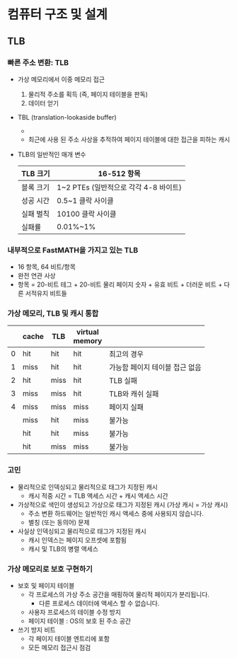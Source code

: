 # 컴퓨터 구조 및 설계

## TLB

### 빠른 주소 변환: TLB

- 가상 메모리에서 이중 메모리 접근

  1. 물리적 주소를 획득 (즉, 페이지 테이블을 판독)
  2. 데이터 얻기

- TBL (translation-lookaside buffer)

  - 
  - 최근에 사용 된 주소 사상을 추적하여 페이지 테이블에 대한 접근을 피하는 캐시

- TLB의 일반적인 매개 변수

  | TLB 크기  | 16-512 항목                           |
  | --------- | ------------------------------------- |
  | 블록 크기 | 1~2 PTEs (일반적으로 각각 4-8 바이트) |
  | 성공 시간 | 0.5~1 클락 사이클                     |
  | 실패 벌칙 | 10100 클락 사이클                     |
  | 실패률    | 0.01%~1%                              |

  

### 내부적으로 FastMATH을 가지고 있는 TLB

- 16 항목, 64 비트/항목
- 완전 연관 사상
- 항목 = 20-비트 테그 + 20-비트 물리 페이지 숫자 + 유효 비트 + 더러운 비트 + 다른 서적유지 비트들



### 가상 메모리, TLB 및 캐시 통합

|      | cache | TLB  | virtual<br/>memory |                                |
| ---- | ----- | ---- | ------------------ | ------------------------------ |
| 0    | hit   | hit  | hit                | 최고의 경우                    |
| 1    | miss  | hit  | hit                | 가능함 페이지 테이블 접근 없음 |
| 2    | hit   | miss | hit                | TLB 실패                       |
| 3    | miss  | miss | hit                | TLB와 캐쉬 실패                |
| 4    | miss  | miss | miss               | 페이지 실패                    |
|      | miss  | hit  | miss               | 불가능                         |
|      | hit   | hit  | miss               | 불가능                         |
|      | hit   | miss | miss               | 불가능                         |



### 고민

- 물리적으로 인덱싱되고 물리적으로 태그가 지정된 캐시
  - 캐시 적중 시간 = TLB 액세스 시간 + 캐시 액세스 시간
- 가상적으로 색인이 생성되고 가상으로 태그가 지정된 캐시 (가상 캐시 = 가상 캐시)
  - 주소 변환 하드웨어는 일반적인 캐시 액세스 중에 사용되지 않습니다.
  - 별칭 (또는 동의어) 문제
- 사실상 인덱싱되고 물리적으로 태그가 지정된 캐시
  - 캐시 인덱스는 페이지 오프셋에 포함됨
  - 캐시 및 TLB의 병렬 액세스



### 가상 메모리로 보호 구현하기

- 보호 및 페이지 테이블
  - 각 프로세스의 가상 주소 공간을 매핑하여 물리적 페이지가 분리됩니다.
    - 다른 프로세스 데이터에 액세스 할 수 없습니다.
  - 사용자 프로세스의 테이블 수정 방지
  - 페이지 테이블 : OS의 보호 된 주소 공간
- 쓰기 방지 비트
  - 각 페이지 테이블 엔트리에 포함
  - 모든 메모리 접근시 점검